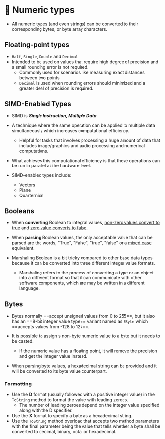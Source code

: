 # 🚨 Numeric types

- All numeric types (and even strings) can be converted to their corresponding bytes, or byte array characters.

## Floating-point types

- `Half`, `Single`, `Double` and `Decimal`
- Intended to be used on values that require high degree of precision and a small rounding error is not required.
	- Commonly used for scenarios like measuring exact distances between two points
	- `Decimal` is used when rounding errors should minimized and a greater deal of precision is required.

## SIMD-Enabled Types

- SIMD is ***Single Instruction, Multiple Data***
- A technique where the same operation can be applied to multiple data simultaneously which increases computational efficiency.
	- Helpful for tasks that involves processing a huge amount of data that includes image/graphics and audio processing and numerical computations.
- What achieves this computational efficiency is that these operations can be run in parallel at the hardware level.

- SIMD-enabled types include:
	- Vectors
	- Plane
	- Quarternion

## Booleans

- When **converting** Boolean to integral values, <u>non-zero values convert to true</u> and <u>zero value converts to false</u>.
- When **parsing** Boolean values, the only acceptable value that can be parsed are the words, "True", "False", "true", "false" or a <u>mixed case</u> equivalent.

- Marshaling Boolean is a bit tricky compared to other base data types because it can be converted into three different integer value formats.
	- Marshaling refers to the process of converting a type or an object into a different format so that it can communicate with other software components, which are may be written in a different language.

## Bytes

- Bytes normally ==accept unsigned values from 0 to 255==, but it also has an ==8-bit integer value type== variant named as `SByte` which ==accepts values from -128 to 127==.

- It is possible to assign s non-byte numeric value to a byte but it needs to be casted.
	- If the numeric value has a floating point, it will remove the precision and get the integer value instead.

- When parsing byte values, a hexadecimal string can be provided and it will be converted to its byte value counterpart.

### Formatting

- Use the **D** format (usually followed with a positive integer value) in the `ToString` method to format the value with leading zeroes.
	- The number of leading zeroes depend on the integer value specified along with the D specifier.
- Use the **X** format to specify a byte as a hexadecimal string.
- Use the `ToString` method overload that accepts two method parameters with the final parameter being the value that tells whether a byte shall be converted to decimal, binary, octal or hexadecimal.